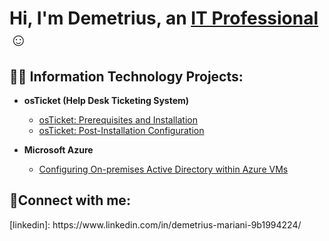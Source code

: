 <h1>Hi, I'm Demetrius, an <a href="https://www.linkedin.com/in/demetrius-mariani-9b1994224/">IT Professional</a>☺</h1>

<h2>👨‍💻 Information Technology Projects:</h2>

- <b>osTicket (Help Desk Ticketing System)</b>
  - [osTicket: Prerequisites and Installation](https://github.com/Demetrius289/osticket-prereqs)
  - [osTicket: Post-Installation Configuration](https://github.com/Demetrius289/osTicket-Post-Installation-Configuration)

- <b>Microsoft Azure</b>
  - [Configuring On-premises Active Directory within Azure VMs](https://github.com/Demetrius289/Configuring-On-premises-Active-Directory-within-Azure-VMs)
 

<h2>🤳Connect with me:</h2>
[linkedin]: https://www.linkedin.com/in/demetrius-mariani-9b1994224/
